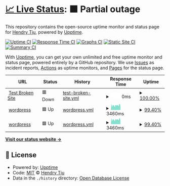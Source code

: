 # [📈 Live Status](https://demo.upptime.js.org): <!--live status--> **🟧 Partial outage**

This repository contains the open-source uptime monitor and status page for [Hendry Tju](https://demo.upptime.js.org), powered by [Upptime](https://github.com/upptime/upptime).

[![Uptime CI](https://github.com/HendryTju/websites-uptime/workflows/Uptime%20CI/badge.svg)](https://github.com/HendryTju/websites-uptime/actions?query=workflow%3A%22Uptime+CI%22)
[![Response Time CI](https://github.com/HendryTju/websites-uptime/workflows/Response%20Time%20CI/badge.svg)](https://github.com/HendryTju/websites-uptime/actions?query=workflow%3A%22Response+Time+CI%22)
[![Graphs CI](https://github.com/HendryTju/websites-uptime/workflows/Graphs%20CI/badge.svg)](https://github.com/HendryTju/websites-uptime/actions?query=workflow%3A%22Graphs+CI%22)
[![Static Site CI](https://github.com/HendryTju/websites-uptime/workflows/Static%20Site%20CI/badge.svg)](https://github.com/HendryTju/websites-uptime/actions?query=workflow%3A%22Static+Site+CI%22)
[![Summary CI](https://github.com/HendryTju/websites-uptime/workflows/Summary%20CI/badge.svg)](https://github.com/HendryTju/websites-uptime/actions?query=workflow%3A%22Summary+CI%22)

With [Upptime](https://upptime.js.org), you can get your own unlimited and free uptime monitor and status page, powered entirely by a GitHub repository. We use [Issues](https://github.com/HendryTju/websites-uptime/issues) as incident reports, [Actions](https://github.com/HendryTju/websites-uptime/actions) as uptime monitors, and [Pages](https://demo.upptime.js.org) for the status page.

<!--start: status pages-->
<!-- This summary is generated by Upptime (https://github.com/upptime/upptime) -->
<!-- Do not edit this manually, your changes will be overwritten -->
<!-- prettier-ignore -->
| URL | Status | History | Response Time | Uptime |
| --- | ------ | ------- | ------------- | ------ |
| <img alt="" src="https://favicons.githubusercontent.com/thissitedoesnotexist.koj.co" height="13"> [Test Broken Site](https://thissitedoesnotexist.koj.co) | 🟥 Down | [test-broken-site.yml](https://github.com/HendryTju/websites-uptime/commits/HEAD/history/test-broken-site.yml) | <details><summary><img alt="Response time graph" src="./graphs/test-broken-site/response-time-week.png" height="20"> 0ms</summary><br><a href="https://demo.upptime.js.org/history/test-broken-site"><img alt="Response time 0" src="https://img.shields.io/endpoint?url=https%3A%2F%2Fraw.githubusercontent.com%2FHendryTju%2Fwebsites-uptime%2FHEAD%2Fapi%2Ftest-broken-site%2Fresponse-time.json"></a><br><a href="https://demo.upptime.js.org/history/test-broken-site"><img alt="24-hour response time 0" src="https://img.shields.io/endpoint?url=https%3A%2F%2Fraw.githubusercontent.com%2FHendryTju%2Fwebsites-uptime%2FHEAD%2Fapi%2Ftest-broken-site%2Fresponse-time-day.json"></a><br><a href="https://demo.upptime.js.org/history/test-broken-site"><img alt="7-day response time 0" src="https://img.shields.io/endpoint?url=https%3A%2F%2Fraw.githubusercontent.com%2FHendryTju%2Fwebsites-uptime%2FHEAD%2Fapi%2Ftest-broken-site%2Fresponse-time-week.json"></a><br><a href="https://demo.upptime.js.org/history/test-broken-site"><img alt="30-day response time 0" src="https://img.shields.io/endpoint?url=https%3A%2F%2Fraw.githubusercontent.com%2FHendryTju%2Fwebsites-uptime%2FHEAD%2Fapi%2Ftest-broken-site%2Fresponse-time-month.json"></a><br><a href="https://demo.upptime.js.org/history/test-broken-site"><img alt="1-year response time 0" src="https://img.shields.io/endpoint?url=https%3A%2F%2Fraw.githubusercontent.com%2FHendryTju%2Fwebsites-uptime%2FHEAD%2Fapi%2Ftest-broken-site%2Fresponse-time-year.json"></a></details> | <details><summary><a href="https://demo.upptime.js.org/history/test-broken-site">100.00%</a></summary><a href="https://demo.upptime.js.org/history/test-broken-site"><img alt="All-time uptime 100.00%" src="https://img.shields.io/endpoint?url=https%3A%2F%2Fraw.githubusercontent.com%2FHendryTju%2Fwebsites-uptime%2FHEAD%2Fapi%2Ftest-broken-site%2Fuptime.json"></a><br><a href="https://demo.upptime.js.org/history/test-broken-site"><img alt="24-hour uptime 100.00%" src="https://img.shields.io/endpoint?url=https%3A%2F%2Fraw.githubusercontent.com%2FHendryTju%2Fwebsites-uptime%2FHEAD%2Fapi%2Ftest-broken-site%2Fuptime-day.json"></a><br><a href="https://demo.upptime.js.org/history/test-broken-site"><img alt="7-day uptime 100.00%" src="https://img.shields.io/endpoint?url=https%3A%2F%2Fraw.githubusercontent.com%2FHendryTju%2Fwebsites-uptime%2FHEAD%2Fapi%2Ftest-broken-site%2Fuptime-week.json"></a><br><a href="https://demo.upptime.js.org/history/test-broken-site"><img alt="30-day uptime 100.00%" src="https://img.shields.io/endpoint?url=https%3A%2F%2Fraw.githubusercontent.com%2FHendryTju%2Fwebsites-uptime%2FHEAD%2Fapi%2Ftest-broken-site%2Fuptime-month.json"></a><br><a href="https://demo.upptime.js.org/history/test-broken-site"><img alt="1-year uptime 100.00%" src="https://img.shields.io/endpoint?url=https%3A%2F%2Fraw.githubusercontent.com%2FHendryTju%2Fwebsites-uptime%2FHEAD%2Fapi%2Ftest-broken-site%2Fuptime-year.json"></a></details>
| <img alt="" src="https://favicons.githubusercontent.com/workshop.sicher.id" height="13"> [wordpress](https://workshop.sicher.id/) | 🟩 Up | [wordpress.yml](https://github.com/HendryTju/websites-uptime/commits/HEAD/history/wordpress.yml) | <details><summary><img alt="Response time graph" src="./graphs/wordpress/response-time-week.png" height="20"> 3460ms</summary><br><a href="https://demo.upptime.js.org/history/wordpress"><img alt="Response time 2860" src="https://img.shields.io/endpoint?url=https%3A%2F%2Fraw.githubusercontent.com%2FHendryTju%2Fwebsites-uptime%2FHEAD%2Fapi%2Fwordpress%2Fresponse-time.json"></a><br><a href="https://demo.upptime.js.org/history/wordpress"><img alt="24-hour response time 3395" src="https://img.shields.io/endpoint?url=https%3A%2F%2Fraw.githubusercontent.com%2FHendryTju%2Fwebsites-uptime%2FHEAD%2Fapi%2Fwordpress%2Fresponse-time-day.json"></a><br><a href="https://demo.upptime.js.org/history/wordpress"><img alt="7-day response time 3460" src="https://img.shields.io/endpoint?url=https%3A%2F%2Fraw.githubusercontent.com%2FHendryTju%2Fwebsites-uptime%2FHEAD%2Fapi%2Fwordpress%2Fresponse-time-week.json"></a><br><a href="https://demo.upptime.js.org/history/wordpress"><img alt="30-day response time 2794" src="https://img.shields.io/endpoint?url=https%3A%2F%2Fraw.githubusercontent.com%2FHendryTju%2Fwebsites-uptime%2FHEAD%2Fapi%2Fwordpress%2Fresponse-time-month.json"></a><br><a href="https://demo.upptime.js.org/history/wordpress"><img alt="1-year response time 2860" src="https://img.shields.io/endpoint?url=https%3A%2F%2Fraw.githubusercontent.com%2FHendryTju%2Fwebsites-uptime%2FHEAD%2Fapi%2Fwordpress%2Fresponse-time-year.json"></a></details> | <details><summary><a href="https://demo.upptime.js.org/history/wordpress">99.40%</a></summary><a href="https://demo.upptime.js.org/history/wordpress"><img alt="All-time uptime 99.77%" src="https://img.shields.io/endpoint?url=https%3A%2F%2Fraw.githubusercontent.com%2FHendryTju%2Fwebsites-uptime%2FHEAD%2Fapi%2Fwordpress%2Fuptime.json"></a><br><a href="https://demo.upptime.js.org/history/wordpress"><img alt="24-hour uptime 100.00%" src="https://img.shields.io/endpoint?url=https%3A%2F%2Fraw.githubusercontent.com%2FHendryTju%2Fwebsites-uptime%2FHEAD%2Fapi%2Fwordpress%2Fuptime-day.json"></a><br><a href="https://demo.upptime.js.org/history/wordpress"><img alt="7-day uptime 99.40%" src="https://img.shields.io/endpoint?url=https%3A%2F%2Fraw.githubusercontent.com%2FHendryTju%2Fwebsites-uptime%2FHEAD%2Fapi%2Fwordpress%2Fuptime-week.json"></a><br><a href="https://demo.upptime.js.org/history/wordpress"><img alt="30-day uptime 99.83%" src="https://img.shields.io/endpoint?url=https%3A%2F%2Fraw.githubusercontent.com%2FHendryTju%2Fwebsites-uptime%2FHEAD%2Fapi%2Fwordpress%2Fuptime-month.json"></a><br><a href="https://demo.upptime.js.org/history/wordpress"><img alt="1-year uptime 99.77%" src="https://img.shields.io/endpoint?url=https%3A%2F%2Fraw.githubusercontent.com%2FHendryTju%2Fwebsites-uptime%2FHEAD%2Fapi%2Fwordpress%2Fuptime-year.json"></a></details>
| <img alt="" src="https://favicons.githubusercontent.com/keda-web-desain.com" height="13"> [wordpress](https://keda-web-desain.com/) | 🟩 Up | [wordpress.yml](https://github.com/HendryTju/websites-uptime/commits/HEAD/history/wordpress.yml) | <details><summary><img alt="Response time graph" src="./graphs/wordpress/response-time-week.png" height="20"> 3460ms</summary><br><a href="https://demo.upptime.js.org/history/wordpress"><img alt="Response time 2860" src="https://img.shields.io/endpoint?url=https%3A%2F%2Fraw.githubusercontent.com%2FHendryTju%2Fwebsites-uptime%2FHEAD%2Fapi%2Fwordpress%2Fresponse-time.json"></a><br><a href="https://demo.upptime.js.org/history/wordpress"><img alt="24-hour response time 3395" src="https://img.shields.io/endpoint?url=https%3A%2F%2Fraw.githubusercontent.com%2FHendryTju%2Fwebsites-uptime%2FHEAD%2Fapi%2Fwordpress%2Fresponse-time-day.json"></a><br><a href="https://demo.upptime.js.org/history/wordpress"><img alt="7-day response time 3460" src="https://img.shields.io/endpoint?url=https%3A%2F%2Fraw.githubusercontent.com%2FHendryTju%2Fwebsites-uptime%2FHEAD%2Fapi%2Fwordpress%2Fresponse-time-week.json"></a><br><a href="https://demo.upptime.js.org/history/wordpress"><img alt="30-day response time 2794" src="https://img.shields.io/endpoint?url=https%3A%2F%2Fraw.githubusercontent.com%2FHendryTju%2Fwebsites-uptime%2FHEAD%2Fapi%2Fwordpress%2Fresponse-time-month.json"></a><br><a href="https://demo.upptime.js.org/history/wordpress"><img alt="1-year response time 2860" src="https://img.shields.io/endpoint?url=https%3A%2F%2Fraw.githubusercontent.com%2FHendryTju%2Fwebsites-uptime%2FHEAD%2Fapi%2Fwordpress%2Fresponse-time-year.json"></a></details> | <details><summary><a href="https://demo.upptime.js.org/history/wordpress">99.40%</a></summary><a href="https://demo.upptime.js.org/history/wordpress"><img alt="All-time uptime 99.77%" src="https://img.shields.io/endpoint?url=https%3A%2F%2Fraw.githubusercontent.com%2FHendryTju%2Fwebsites-uptime%2FHEAD%2Fapi%2Fwordpress%2Fuptime.json"></a><br><a href="https://demo.upptime.js.org/history/wordpress"><img alt="24-hour uptime 100.00%" src="https://img.shields.io/endpoint?url=https%3A%2F%2Fraw.githubusercontent.com%2FHendryTju%2Fwebsites-uptime%2FHEAD%2Fapi%2Fwordpress%2Fuptime-day.json"></a><br><a href="https://demo.upptime.js.org/history/wordpress"><img alt="7-day uptime 99.40%" src="https://img.shields.io/endpoint?url=https%3A%2F%2Fraw.githubusercontent.com%2FHendryTju%2Fwebsites-uptime%2FHEAD%2Fapi%2Fwordpress%2Fuptime-week.json"></a><br><a href="https://demo.upptime.js.org/history/wordpress"><img alt="30-day uptime 99.83%" src="https://img.shields.io/endpoint?url=https%3A%2F%2Fraw.githubusercontent.com%2FHendryTju%2Fwebsites-uptime%2FHEAD%2Fapi%2Fwordpress%2Fuptime-month.json"></a><br><a href="https://demo.upptime.js.org/history/wordpress"><img alt="1-year uptime 99.77%" src="https://img.shields.io/endpoint?url=https%3A%2F%2Fraw.githubusercontent.com%2FHendryTju%2Fwebsites-uptime%2FHEAD%2Fapi%2Fwordpress%2Fuptime-year.json"></a></details>

<!--end: status pages-->

[**Visit our status website →**](https://demo.upptime.js.org)

## 📄 License

- Powered by: [Upptime](https://github.com/upptime/upptime)
- Code: [MIT](./LICENSE) © [Hendry Tju](https://demo.upptime.js.org)
- Data in the `./history` directory: [Open Database License](https://opendatacommons.org/licenses/odbl/1-0/)
